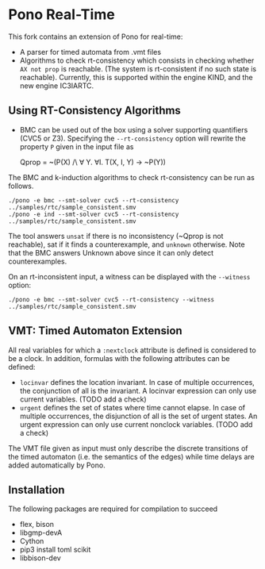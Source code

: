 # Pono Real-Time
This fork contains an extension of Pono for real-time:
- A parser for timed automata from .vmt files
- Algorithms to check rt-consistency which consists in checking whether `AX not prop` is reachable.
(The system is rt-consistent if no such state is reachable).
Currently, this is supported within the engine KIND, and the new engine IC3IARTC.

## Using RT-Consistency Algorithms
- BMC can be used out of the box using a solver supporting quantifiers (CVC5 or Z3).
Specifying the `--rt-consistency` option will rewrite the property `P` given in the input file as 

    Qprop = ~(P(X) /\ ∀ Y. ∀I. T(X, I, Y) -> ~P(Y))

The BMC and k-induction algorithms to check rt-consistency can be run as follows.

    ./pono -e bmc --smt-solver cvc5 --rt-consistency ../samples/rtc/sample_consistent.smv
    ./pono -e ind --smt-solver cvc5 --rt-consistency ../samples/rtc/sample_consistent.smv

The tool answers `unsat` if there is no inconsistency (~Qprop is not reachable),
sat if it finds a counterexample, and `unknown` otherwise.
Note that the BMC answers Unknown above since it can only detect counterexamples.

On an rt-inconsistent input, a witness can be displayed with the `--witness` option:

    ./pono -e bmc --smt-solver cvc5 --rt-consistency --witness ../samples/rtc/sample_consistent.smv

## VMT: Timed Automaton Extension
All real variables for which a `:nextclock` attribute is defined is considered to be a clock.
In addition, formulas with the following attributes can be defined:
- `locinvar` defines the location invariant. In case of multiple occurrences, the conjunction of all is the invariant.
A locinvar expression can only use current variables. (TODO add a check)
- `urgent` defines the set of states where time cannot elapse. In case of multiple occurrences, the disjunction of all is the set of urgent states.
An urgent expression can only use current nonclock variables. (TODO add a check)

The VMT file given as input must only describe the discrete transitions of the timed automaton (i.e. the semantics of the edges) while time delays 
are added automatically by Pono.

## Installation
The following packages are required for compilation to succeed

- flex, bison
- libgmp-devA
- Cython
- pip3 install toml scikit
- libbison-dev
